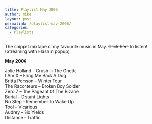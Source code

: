 ```yaml
---
title: Playlist May 2006
author: mike
layout: post
permalink: /playlist-may-2006/
categories:
  - Playlists
---
```

The snippet mixtape of my favourite music in May. <del>Click here</del> to listen! (Streaming with Flash in popup)

**May 2006**

Jolie Holland &#8211; Crush In The Ghetto  
I Am X &#8211; Bring Me Back A Dog  
Britta Persson &#8211; Winter Tour  
The Raconteurs &#8211; Broken Boy Soldier  
Zero 7 &#8211; The Pageant Of The Bizarre  
Burial &#8211; Distant Lights  
No Step &#8211; Remember To Wake Up  
Tool &#8211; Vicarious  
Audrey &#8211; Six Yields  
Distance &#8211; Traffic